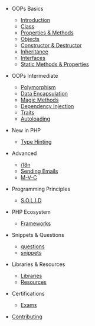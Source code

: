 - OOPs Basics

  - [Introduction](classes/oops.md)
  - [Class](classes/class.md)
  - [Properties & Methods](classes/properties.md)
  - [Objects](classes/object.md)
  - [Constructor & Destructor](magic_methods/constructor_destructor.md)
  - [Inheritance](inheritance/inheritance.md)
  - [Interfaces](interfaces/interfaces.md)
  - [Static Methods & Properties](classes/static.md)

- OOPs Intermediate

  - [Polymorphism](polymorphism/polymorphism.md)
  - [Data Encapsulation](classes/encapsulation.md)
  - [Magic Methods](magic_methods/magic.md)
  - [Dependency Injection](new_php/dependency_injection.md)
  - [Traits](traits/traits.md)
  - [Autoloading](autoloading/autoloading.md)

- New in PHP

  - [Type Hinting](new_php/type_hinting.md)

- Advanced

  - [i18n](advanced/i18n.md)
  - [Sending Emails](advanced/emails.md)
  - [M-V-C](advanced/mvc.md)

- Programming Principles

  - [S.O.L.I.D](programming_principles/solid.md)

- PHP Ecosystem

  - [Frameworks](frameworks/index.md)

- Snippets & Questions

  - [questions](qa/questions.md)
  - [snippets](qa/snippets.md)

- Libraries & Resources

  - [Libraries](libraries/intro.md)
  - [Resources](libraries/res.md)

- Certifications

  - [Exams](certifications/exams.md)

- [Contributing](contribution/index.md)
